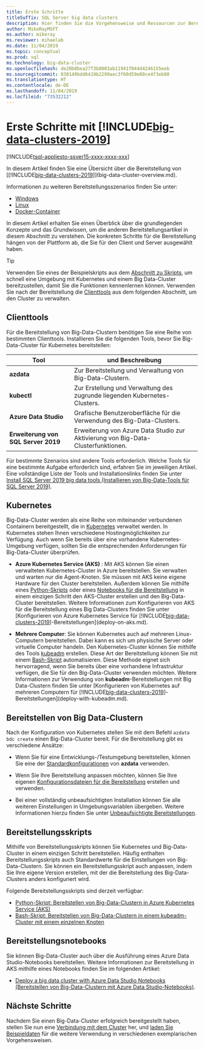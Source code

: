 ```yaml
---
title: Erste Schritte
titleSuffix: SQL Server big data clusters
description: Hier finden Sie die Vorgehensweise und Ressourcen zur Bereitstellung von [!INCLUDE[big-data-clusters-2019](../includes/ssbigdataclusters-ver15.md)] (Preview).
author: MikeRayMSFT
ms.author: mikeray
ms.reviewer: mihaelab
ms.date: 11/04/2019
ms.topic: conceptual
ms.prod: sql
ms.technology: big-data-cluster
ms.openlocfilehash: de20b8bea27f3b8003ab11941f044d4246155eeb
ms.sourcegitcommit: 830149bdd6419b2299aec3f60d59e80ce4f3eb80
ms.translationtype: HT
ms.contentlocale: de-DE
ms.lasthandoff: 11/04/2019
ms.locfileid: "73532212"
---
```

# <a name="get-started-with-includebig-data-clusters-2019includesssbigdataclusters-ss-novermd"></a>Erste Schritte mit [!INCLUDE[big-data-clusters-2019](../includes/ssbigdataclusters-ss-nover.md)]

[!INCLUDE[tsql-appliesto-ssver15-xxxx-xxxx-xxx](../includes/tsql-appliesto-ssver15-xxxx-xxxx-xxx.md)]

In diesem Artikel finden Sie eine Übersicht über die Bereitstellung von [[!INCLUDE[big-data-clusters-2019](../includes/ssbigdataclusters-ver15.md)]](big-data-cluster-overview.md).

Informationen zu weiteren Bereitstellungsszenarios finden Sie unter:

- [Windows](../database-engine/install-windows/install-sql-server.md)
- [Linux](../linux/sql-server-linux-setup.md)
- [Docker-Container](../linux/sql-server-linux-configure-docker.md)

In diesem Artikel erhalten Sie einen Überblick über die grundlegenden Konzepte und das Grundwissen, um die anderen Bereitstellungsartikel in diesem Abschnitt zu verstehen. Die konkreten Schritte für die Bereitstellung hängen von der Plattform ab, die Sie für den Client und Server ausgewählt haben.

> [!TIP]
> Verwenden Sie eines der Beispielskripts aus dem [Abschnitt zu Skripts](#scripts), um schnell eine Umgebung mit Kubernetes und einem Big Data-Cluster bereitzustellen, damit Sie die Funktionen kennenlernen können. Verwenden Sie nach der Bereitstellung die [Clienttools](#tools) aus dem folgenden Abschnitt, um den Cluster zu verwalten.

## <a id="tools"></a> Clienttools

Für die Bereitstellung von Big-Data-Clustern benötigen Sie eine Reihe von bestimmten Clienttools. Installieren Sie die folgenden Tools, bevor Sie Big-Data-Cluster für Kubernetes bereitstellen:

| Tool | und Beschreibung |
|---|---|
| **azdata** | Zur Bereitstellung und Verwaltung von Big-Data-Clustern. |
| **kubectl** | Zur Erstellung und Verwaltung des zugrunde liegenden Kubernetes-Clusters. |
| **Azure Data Studio** | Grafische Benutzeroberfläche für die Verwendung des Big-Data-Clusters. |
| **Erweiterung von SQL Server 2019** | Erweiterung von Azure Data Studio zur Aktivierung von Big-Data-Clusterfunktionen. |

Für bestimmte Szenarios sind andere Tools erforderlich. Welche Tools für eine bestimmte Aufgabe erforderlich sind, erfahren Sie im jeweiligen Artikel. Eine vollständige Liste der Tools und Installationslinks finden Sie unter [Install SQL Server 2019 big data tools (Installieren von Big-Data-Tools für SQL Server 2019)](deploy-big-data-tools.md).

## <a name="kubernetes"></a>Kubernetes

Big-Data-Cluster werden als eine Reihe von miteinander verbundenen Containern bereitgestellt, die in [Kubernetes](https://kubernetes.io/docs/home) verwaltet werden. In Kubernetes stehen Ihnen verschiedene Hostingmöglichkeiten zur Verfügung. Auch wenn Sie bereits über eine vorhandene Kubernetes-Umgebung verfügen, sollten Sie die entsprechenden Anforderungen für Big-Data-Cluster überprüfen.

- **Azure Kubernetes Service (AKS)** : Mit AKS können Sie einen verwalteten Kubernetes-Cluster in Azure bereitstellen. Sie verwalten und warten nur die Agent-Knoten. Sie müssen mit AKS keine eigene Hardware für den Cluster bereitstellen. Außerdem können Sie mithilfe eines [Python-Skripts](quickstart-big-data-cluster-deploy.md) oder eines [Notebooks für die Bereitstellung](deploy-notebooks.md) in einem einzigen Schritt den AKS-Cluster erstellen und den Big-Data-Cluster bereitstellen. Weitere Informationen zum Konfigurieren von AKS für die Bereitstellung eines Big Data-Clusters finden Sie unter [Konfigurieren von Azure Kubernetes Service für [!INCLUDE[big-data-clusters-2019](../includes/ssbigdataclusters-ver15.md)]-Bereitstellungen](deploy-on-aks.md).

- **Mehrere Computer**: Sie können Kubernetes auch auf mehreren Linux-Computern bereitstellen. Dabei kann es sich um physische Server oder virtuelle Computer handeln. Den Kubernetes-Cluster können Sie mithilfe des Tools [kubeadm](https://kubernetes.io/docs/setup/independent/create-cluster-kubeadm/) erstellen. Diese Art der Bereitstellung können Sie mit einem [Bash-Skript](deployment-script-single-node-kubeadm.md) automatisieren. Diese Methode eignet sich hervorragend, wenn Sie bereits über eine vorhandene Infrastruktur verfügen, die Sie für den Big-Data-Cluster verwenden möchten. Weitere Informationen zur Verwendung von **kubeadm**-Bereitstellungen mit Big Data-Clustern finden Sie unter [Konfigurieren von Kubernetes auf mehreren Computern für [!INCLUDE[big-data-clusters-2019](../includes/ssbigdataclusters-ver15.md)]-Bereitstellungen](deploy-with-kubeadm.md).

## <a name="deploy-a-big-data-cluster"></a>Bereitstellen von Big Data-Clustern

Nach der Konfiguration von Kubernetes stellen Sie mit dem Befehl `azdata bdc create` einen Big-Data-Cluster bereit. Für die Bereitstellung gibt es verschiedene Ansätze:

- Wenn Sie für eine Entwicklungs-/Testumgebung bereitstellen, können Sie eine der [Standardkonfigurationen](deployment-guidance.md#deploy) von **azdata** verwenden.

- Wenn Sie Ihre Bereitstellung anpassen möchten, können Sie Ihre eigenen [Konfigurationsdateien für die Bereitstellung](deployment-guidance.md#configfile) erstellen und verwenden.

- Bei einer vollständig unbeaufsichtigten Installation können Sie alle weiteren Einstellungen in Umgebungsvariablen übergeben. Weitere Informationen hierzu finden Sie unter [Unbeaufsichtigte Bereitstellungen](deployment-guidance.md#unattended).


## <a id="scripts"></a>Bereitstellungsskripts

Mithilfe von Bereitstellungsskripts können Sie Kubernetes und Big-Data-Cluster in einem einzigen Schritt bereitstellen. Häufig enthalten Bereitstellungsskripts auch Standardwerte für die Einstellungen von Big-Data-Clustern. Sie können ein Bereitstellungsskript auch anpassen, indem Sie Ihre eigene Version erstellen, mit der die Bereitstellung des Big-Data-Clusters anders konfiguriert wird.

Folgende Bereitstellungsskripts sind derzeit verfügbar:

- [Python-Skript: Bereitstellen von Big-Data-Clustern in Azure Kubernetes Service (AKS)](quickstart-big-data-cluster-deploy.md)
- [Bash-Skript: Bereitstellen von Big-Data-Clustern in einem kubeadm-Cluster mit einem einzelnen Knoten](deployment-script-single-node-kubeadm.md)

## <a name="deployment-notebooks"></a>Bereitstellungsnotebooks

Sie können Big-Data-Cluster auch über die Ausführung eines Azure Data Studio-Notebooks bereitstellen. Weitere Informationen zur Bereitstellung in AKS mithilfe eines Notebooks finden Sie im folgenden Artikel:

- [Deploy a big data cluster with Azure Data Studio Notebooks (Bereitstellen von Big-Data-Clustern mit Azure Data Studio-Notebooks)](deploy-notebooks.md).

## <a name="next-steps"></a>Nächste Schritte

Nachdem Sie einen Big-Data-Cluster erfolgreich bereitgestellt haben, stellen Sie nun eine [Verbindung mit dem Cluster](connect-to-big-data-cluster.md) her, und [laden Sie Beispieldaten](tutorial-load-sample-data.md) für die weitere Verwendung in verschiedenen exemplarischen Vorgehensweisen.

